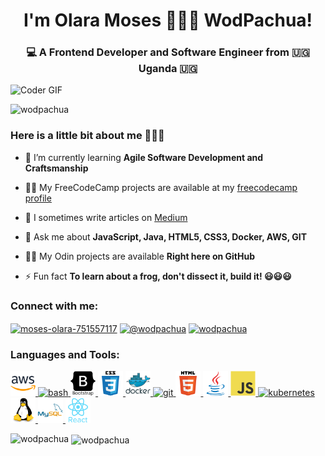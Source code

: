 <h1 align="center">I'm Olara Moses 👨🏻‍💻 WodPachua!</h1>
<h3 align="center">💻 A Frontend Developer and Software Engineer from 🇺🇬 Uganda 🇺🇬</h3>
<img src="https://media.giphy.com/media/SWoSkN6DxTszqIKEqv/giphy.gif" alt="Coder GIF" width="500">
<p align="left"> <img src="https://komarev.com/ghpvc/?username=wodpachua&label=Profile%20views&color=0e75b6&style=flat" alt="wodpachua" /> </p>

<h3 align="left">Here is a little bit about me 👨🏻‍💻</h3>

- 🌱 I’m currently learning **Agile Software Development and Craftsmanship**

- 👨‍💻 My FreeCodeCamp projects are available at my [freecodecamp profile](https://www.freecodecamp.org/wodpachua)

- 📝 I sometimes write articles on [Medium](https://medium.com/@wodpachua)

- 💬 Ask me about **JavaScript, Java, HTML5, CSS3, Docker, AWS, GIT**

- 👨‍💻 My Odin projects are available **Right here on GitHub**

- ⚡ Fun fact **To learn about a frog, don't dissect it, build it! 😃😃😃**

<h3 align="left">Connect with me:</h3>
<p align="left">
<a href="https://linkedin.com/in/moses-olara-751557117" target="blank"><img align="center" src="https://raw.githubusercontent.com/rahuldkjain/github-profile-readme-generator/master/src/images/icons/Social/linked-in-alt.svg" alt="moses-olara-751557117" height="30" width="40" /></a>
<a href="https://medium.com/@wodpachua" target="blank"><img align="center" src="https://raw.githubusercontent.com/rahuldkjain/github-profile-readme-generator/master/src/images/icons/Social/medium.svg" alt="@wodpachua" height="30" width="40" /></a>
<a href="https://www.leetcode.com/wodpachua" target="blank"><img align="center" src="https://raw.githubusercontent.com/rahuldkjain/github-profile-readme-generator/master/src/images/icons/Social/leet-code.svg" alt="wodpachua" height="30" width="40" /></a>
</p>

<h3 align="left">Languages and Tools:</h3>
<p align="left"> <a href="https://aws.amazon.com" target="_blank" rel="noreferrer"> <img src="https://raw.githubusercontent.com/devicons/devicon/master/icons/amazonwebservices/amazonwebservices-original-wordmark.svg" alt="aws" width="40" height="40"/> </a> <a href="https://www.gnu.org/software/bash/" target="_blank" rel="noreferrer"> <img src="https://www.vectorlogo.zone/logos/gnu_bash/gnu_bash-icon.svg" alt="bash" width="40" height="40"/> </a> <a href="https://getbootstrap.com" target="_blank" rel="noreferrer"> <img src="https://raw.githubusercontent.com/devicons/devicon/master/icons/bootstrap/bootstrap-plain-wordmark.svg" alt="bootstrap" width="40" height="40"/> </a> <a href="https://www.w3schools.com/css/" target="_blank" rel="noreferrer"> <img src="https://raw.githubusercontent.com/devicons/devicon/master/icons/css3/css3-original-wordmark.svg" alt="css3" width="40" height="40"/> </a> <a href="https://www.docker.com/" target="_blank" rel="noreferrer"> <img src="https://raw.githubusercontent.com/devicons/devicon/master/icons/docker/docker-original-wordmark.svg" alt="docker" width="40" height="40"/> </a> <a href="https://git-scm.com/" target="_blank" rel="noreferrer"> <img src="https://www.vectorlogo.zone/logos/git-scm/git-scm-icon.svg" alt="git" width="40" height="40"/> </a> <a href="https://www.w3.org/html/" target="_blank" rel="noreferrer"> <img src="https://raw.githubusercontent.com/devicons/devicon/master/icons/html5/html5-original-wordmark.svg" alt="html5" width="40" height="40"/> </a> <a href="https://www.java.com" target="_blank" rel="noreferrer"> <img src="https://raw.githubusercontent.com/devicons/devicon/master/icons/java/java-original.svg" alt="java" width="40" height="40"/> </a> <a href="https://developer.mozilla.org/en-US/docs/Web/JavaScript" target="_blank" rel="noreferrer"> <img src="https://raw.githubusercontent.com/devicons/devicon/master/icons/javascript/javascript-original.svg" alt="javascript" width="40" height="40"/> </a> <a href="https://kubernetes.io" target="_blank" rel="noreferrer"> <img src="https://www.vectorlogo.zone/logos/kubernetes/kubernetes-icon.svg" alt="kubernetes" width="40" height="40"/> </a> <a href="https://www.linux.org/" target="_blank" rel="noreferrer"> <img src="https://raw.githubusercontent.com/devicons/devicon/master/icons/linux/linux-original.svg" alt="linux" width="40" height="40"/> </a> <a href="https://www.mysql.com/" target="_blank" rel="noreferrer"> <img src="https://raw.githubusercontent.com/devicons/devicon/master/icons/mysql/mysql-original-wordmark.svg" alt="mysql" width="40" height="40"/> </a> <a href="https://reactjs.org/" target="_blank" rel="noreferrer"> <img src="https://raw.githubusercontent.com/devicons/devicon/master/icons/react/react-original-wordmark.svg" alt="react" width="40" height="40"/> </a> </p>

<p><img align="left" src="https://github-readme-stats.vercel.app/api/top-langs?username=wodpachua&show_icons=true&locale=en&layout=compact" alt="wodpachua" /></p>

<p>&nbsp;<img align="center" src="https://github-readme-stats.vercel.app/api?username=wodpachua&show_icons=true&locale=en" alt="wodpachua" /></p>
